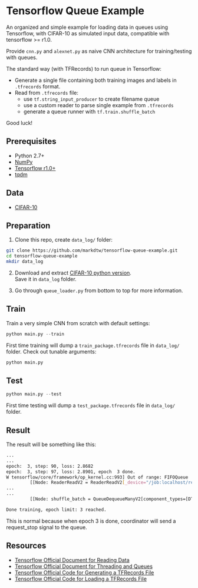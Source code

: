 # Tensorflow Queue Example
An organized and simple example for loading data in queues using Tensorflow, with CIFAR-10 as simulated input data, compatible with tensorflow >= r1.0.

Provide `cnn.py` and `alexnet.py` as naive CNN architecture for training/testing with queues.

The standard way (with TFRecords) to run queue in Tensorflow:
- Generate a single file containing both training images and labels in `.tfrecords` format.
- Read from `.tfrecords` file:
  - use `tf.string_input_producer` to create filename queue
  - use a custom reader to parse single example from `.tfrecords`
  - generate a queue runner with `tf.train.shuffle_batch`

Good luck!
## Prerequisites
- Python 2.7+
- [NumPy](http://www.numpy.org/)
- [Tensorflow r1.0+](https://www.tensorflow.org/install/)
- [tqdm](https://pypi.python.org/pypi/tqdm)

## Data
- [CIFAR-10](https://www.cs.toronto.edu/~kriz/cifar.html)

## Preparation
1. Clone this repo, create `data_log/` folder:
```bash
git clone https://github.com/markdtw/tensorflow-queue-example.git
cd tensorflow-queue-example
mkdir data_log
```
2. Download and extract [CIFAR-10 python version](https://www.cs.toronto.edu/~kriz/cifar-10-python.tar.gz).  
   Save it in `data_log` folder.

3. Go through `queue_loader.py` from bottom to top for more information.


## Train
Train a very simple CNN from scratch with default settings:
```python
python main.py --train
```
First time training will dump a `train_package.tfrecords` file in `data_log/` folder.
Check out tunable arguments:
```python
python main.py
```

## Test
```python
python main.py --test
```
First time testing will dump a `test_package.tfrecords` file in `data_log/` folder.

## Result
The result will be something like this:
```bash
...
...
epoch:  3, step: 90, loss: 2.8682
epoch:  3, step: 97, loss: 2.8901, epoch  3 done.
W tensorflow/core/framework/op_kernel.cc:993] Out of range: FIFOQueue '_0_input_producer' is closed and has insufficient elements (requested 1, current size 0)
         [[Node: ReaderReadV2 = ReaderReadV2[_device="/job:localhost/replica:0/task:0/cpu:0"](TFRecordReaderV2, input_producer)]]
...
...
         [[Node: shuffle_batch = QueueDequeueManyV2[component_types=[DT_FLOAT, DT_INT32], timeout_ms=-1, _device="/job:localhost/replica:0/task:0/cpu:0"](shuffle_batch/random_shuffle_queue, shuffle_batch/n)]]

Done training, epoch limit: 3 reached.
```
This is normal because when epoch 3 is done, coordinator will send a request_stop signal to the queue.

## Resources
- [Tensorflow Official Document for Reading Data](https://www.tensorflow.org/programmers_guide/reading_data)
- [Tensorflow Official Document for Threading and Queues](https://www.tensorflow.org/programmers_guide/threading_and_queues)
- [Tensorflow Official Code for Generating a TFRecords File](https://github.com/tensorflow/tensorflow/blob/r1.1/tensorflow/examples/how_tos/reading_data/convert_to_records.py)
- [Tensorflow Official Code for Loading a TFRecords File](https://github.com/tensorflow/tensorflow/blob/r1.1/tensorflow/examples/how_tos/reading_data/fully_connected_reader.py)

